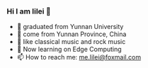 ### Hi I am lilei 👋
- 🏫  graduated from Yunnan University
- 🌱  come from Yunnan Province, China
- 🎵 like classical music and rock music
- 📕 Now learning on Edge Computing
- 📫 How to reach me: me.lilei@foxmail.com

